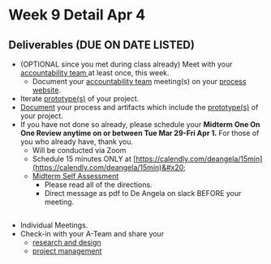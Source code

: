 # Week 9 Detail Apr 4

## Deliverables (DUE ON DATE LISTED)

* (OPTIONAL since you met during class already) Meet with your [accountability team ](../assignments/accountability\_partner.md)at least once, this week.&#x20;
  * Document your [accountability team](../assignments/accountability\_partner.md) meeting(s) on your [process website](../assignments/website.md).
* Iterate [prototype(s)](../assignments/project\_plan/) of your project.
* [Document](../assignments/website.md) your process and artifacts which include the [prototype(s)](../assignments/project\_plan/) of your project.
* If you have not done so already, please schedule your **Midterm One On One Review anytime on or between Tue Mar 29-Fri Apr 1.** For those of you who already have, thank you.
  * Will be conducted via Zoom
  * Schedule 15 minutes ONLY at [https://calendly.com/deangela/15min](https://calendly.com/deangela/15min)&#x20;
  * [Midterm Self Assessment](../end\_of\_semester\_deliverables/midterm\_self\_assessment.md)&#x20;
    * Please read all of the directions.&#x20;
    * Direct message as pdf to De Angela on slack BEFORE your meeting.

##

* Individual Meetings.&#x20;
* Check-in with your A-Team and share your
  * [research and design](../assignments/project\_plan/)
  * [project management](../assignments/website.md)

##

